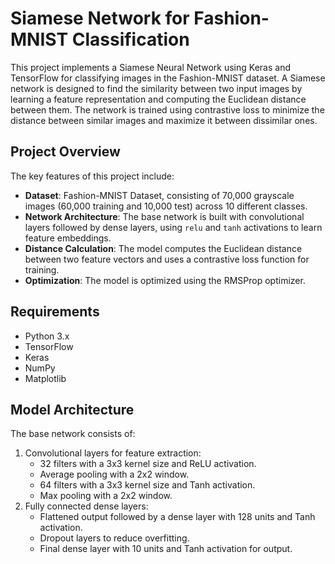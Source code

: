# Siamese Network for Fashion-MNIST Classification

This project implements a Siamese Neural Network using Keras and TensorFlow for classifying images in the Fashion-MNIST dataset. A Siamese network is designed to find the similarity between two input images by learning a feature representation and computing the Euclidean distance between them. The network is trained using contrastive loss to minimize the distance between similar images and maximize it between dissimilar ones.

## Project Overview

The key features of this project include:

- **Dataset**: Fashion-MNIST Dataset, consisting of 70,000 grayscale images (60,000 training and 10,000 test) across 10 different classes.
- **Network Architecture**: The base network is built with convolutional layers followed by dense layers, using `relu` and `tanh` activations to learn feature embeddings.
- **Distance Calculation**: The model computes the Euclidean distance between two feature vectors and uses a contrastive loss function for training.
- **Optimization**: The model is optimized using the RMSProp optimizer.

## Requirements

- Python 3.x
- TensorFlow
- Keras
- NumPy
- Matplotlib

## Model Architecture

The base network consists of:

1. Convolutional layers for feature extraction:
   - 32 filters with a 3x3 kernel size and ReLU activation.
   - Average pooling with a 2x2 window.
   - 64 filters with a 3x3 kernel size and Tanh activation.
   - Max pooling with a 2x2 window.
2. Fully connected dense layers:
   - Flattened output followed by a dense layer with 128 units and Tanh activation.
   - Dropout layers to reduce overfitting.
   - Final dense layer with 10 units and Tanh activation for output.
